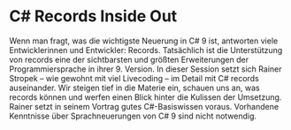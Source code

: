 # C# Records Inside Out

Wenn man fragt, was die wichtigste Neuerung in C# 9 ist, antworten viele Entwicklerinnen und Entwickler: Records. Tatsächlich ist die Unterstützung von records eine der sichtbarsten und größten Erweiterungen der Programmiersprache in ihrer 9. Version. In dieser Session setzt sich Rainer Stropek – wie gewohnt mit viel Livecoding – im Detail mit C# records auseinander. Wir steigen tief in die Materie ein, schauen uns an, was records können und werfen einen Blick hinter die Kulissen der Umsetzung. Rainer setzt in seinem Vortrag gutes C#-Basiswissen voraus. Vorhandene Kenntnisse über Sprachneuerungen von C# 9 sind nicht notwendig.
